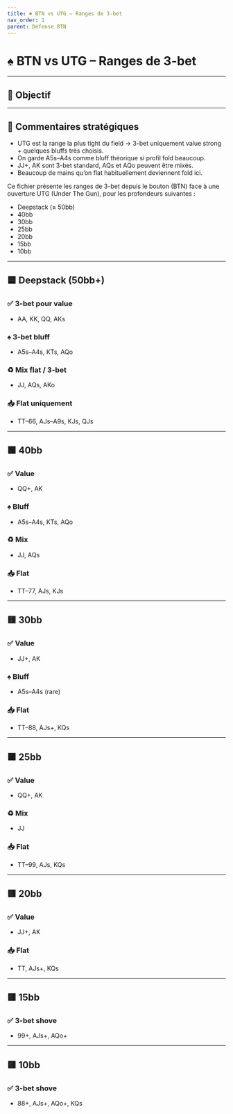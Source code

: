```yaml
---
title: ♠️ BTN vs UTG – Ranges de 3-bet
nav_order: 1
parent: Défense BTN
---
```


# ♠️ BTN vs UTG – Ranges de 3-bet

---

## 🎯 Objectif
---

## 🧠 Commentaires stratégiques

- UTG est la range la plus tight du field → 3-bet uniquement value strong + quelques bluffs très choisis.
- On garde A5s–A4s comme bluff théorique si profil fold beaucoup.
- JJ+, AK sont 3-bet standard, AQs et AQo peuvent être mixés.
- Beaucoup de mains qu’on flat habituellement deviennent fold ici.


Ce fichier présente les ranges de 3-bet depuis le bouton (BTN) face à une ouverture UTG (Under The Gun), pour les profondeurs suivantes :

- Deepstack (≥ 50bb)
- 40bb
- 30bb
- 25bb
- 20bb
- 15bb
- 10bb

---

## 🟦 Deepstack (50bb+)

### ✅ 3-bet pour value
- AA, KK, QQ, AKs

### ♠️ 3-bet bluff
- A5s–A4s, KTs, AQo

### ♻️ Mix flat / 3-bet
- JJ, AQs, AKo

### 📥 Flat uniquement
- TT–66, AJs–A9s, KJs, QJs

---

## 🟩 40bb

### ✅ Value
- QQ+, AK

### ♠️ Bluff
- A5s–A4s, KTs, AQo

### ♻️ Mix
- JJ, AQs

### 📥 Flat
- TT–77, AJs, KJs

---

## 🟨 30bb

### ✅ Value
- JJ+, AK

### ♠️ Bluff
- A5s–A4s (rare)

### 📥 Flat
- TT–88, AJs+, KQs

---

## 🟧 25bb

### ✅ Value
- QQ+, AK

### ♻️ Mix
- JJ

### 📥 Flat
- TT–99, AJs, KQs

---

## 🟥 20bb

### ✅ Value
- JJ+, AK

### 📥 Flat
- TT, AJs+, KQs

---

## 🟥 15bb

### ✅ 3-bet shove
- 99+, AJs+, AQo+

---

## 🟥 10bb

### ✅ 3-bet shove
- 88+, AJs+, AQo+, KQs

